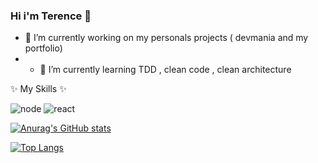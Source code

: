 ### Hi i'm Terence 👋

<!--
**TerenceHilderal/TerenceHilderal** is a ✨ _special_ ✨ repository because its `README.md` (this file) appears on your GitHub profile.

Here are some ideas to get you started:

- 🤔 I’m looking for help with ...
- 💬 Ask me about ...
- 📫 How to reach me: ...
- 😄 Pronouns: ...
- ⚡ Fun fact: ...
- - - 👯 I’m looking to collaborate on projec


-->
- 🔭 I’m currently working on my personals projects ( devmania and my portfolio)
- - 🌱 I’m currently learning TDD , clean code , clean architecture



✨ My Skills ✨




![node](https://user-images.githubusercontent.com/56540121/114323065-c23efa80-9b23-11eb-8bf4-e003a4008ccc.png)
![react](https://user-images.githubusercontent.com/56540121/114323105-ffa38800-9b23-11eb-9e52-dcbe266d7786.png)




[![Anurag's GitHub stats](https://github-readme-stats.vercel.app/api?username=TerenceHilderal&show_icons=true&theme=gotham)](https://github.com/anuraghazra/github-readme-stats)





[![Top Langs](https://github-readme-stats.vercel.app/api/top-langs/?username=TerenceHilderal&theme=gotham&layout=compact)](https://github.com/anuraghazra/github-readme-stats)



